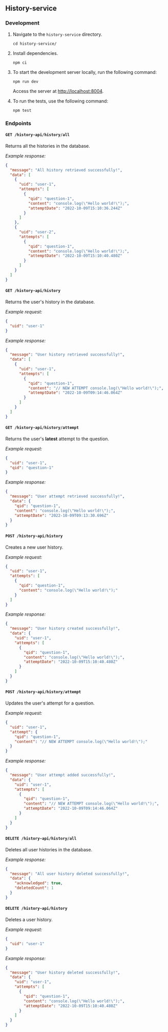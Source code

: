 ## History-service

### Development

1.  Navigate to the `history-service` directory.
    ```shell
    cd history-service/
    ```

2.  Install dependencies.
    ```shell
    npm ci
    ```

3.  To start the development server locally, run the following command:
    ```shell
    npm run dev
    ```

    Access the server at [http://localhost:8004]().

4.  To run the tests, use the following command:
    ```shell
    npm test
    ```

### Endpoints

#### `GET /history-api/history/all`

Returns all the histories in the database.

_Example response:_
```json
{
  "message": "All history retrieved successfully!",
  "data": [
    {
      "uid": "user-1",
      "attempts": [
        {
          "qid": "question-1",
          "content": "console.log(\"Hello world!\");",
          "attemptDate": "2022-10-09T15:10:36.244Z"
        }
      ]
    },
    {
      "uid": "user-2",
      "attempts": [
        {
          "qid": "question-1",
          "content": "console.log(\"Hello world!\");",
          "attemptDate": "2022-10-09T15:10:40.480Z"
        }
      ]
    }
  ]
}
```

#### `GET /history-api/history`

Returns the user's history in the database.

_Example request:_
```json
{
  "uid": "user-1"
}
```

_Example response:_

```json
{
  "message": "User history retrieved successfully!",
  "data": [
    {
      "uid": "user-1",
      "attempts": [
        {
          "qid": "question-1",
          "content": "// NEW ATTEMPT console.log(\"Hello world!\");",
          "attemptDate": "2022-10-09T09:14:46.064Z"
        }
      ]
    }
  ]
}
```

#### `GET /history-api/history/attempt`
Returns the user's __latest__ attempt to the question.

_Example request:_
```json
{
  "uid": "user-1",
  "qid": "question-1"
}
```

_Example response:_
```json
{
  "message": "User attempt retrieved successfully!",
  "data": {
    "qid": "question-1",
    "content": "console.log(\"Hello world!\");",
    "attemptDate": "2022-10-09T09:13:30.696Z"
  }
}
```

#### `POST /history-api/history`
Creates a new user history.

_Example request:_
```json
{
  "uid": "user-1",
  "attempts": [
    {
      "qid": "question-1",
      "content": "console.log(\"Hello world!\");"
    }
  ]
}
```

_Example response:_
```json
{
  "message": "User history created successfully!",
  "data": {
    "uid": "user-1",
    "attempts": [
      {
        "qid": "question-1",
        "content": "console.log(\"Hello world!\");",
        "attemptDate": "2022-10-09T15:10:40.480Z"
      }
    ]
  }
}
```

#### `POST /history-api/history/attempt`
Updates the user's attempt for a question.

_Example request:_
```json
{
  "uid": "user-1",
  "attempt": {
    "qid": "question-1",
    "content": "// NEW ATTEMPT console.log(\"Hello world!\");"
  }
}
```

_Example response:_
```json
{
  "message": "User attempt added successfully!",
  "data": {
    "uid": "user-1",
    "attempts": [
      {
        "qid": "question-1",
        "content": "// NEW ATTEMPT console.log(\"Hello world!\");",
        "attemptDate": "2022-10-09T09:14:46.064Z"
      }
    ]
  }
}
```

#### `DELETE /history-api/history/all`
Deletes all user histories in the database.

_Example response:_
```json
{
  "message": "All user history deleted successfully!",
  "data": {
    "acknowledged": true,
    "deletedCount": 1
  }
}
```

#### `DELETE /history-api/history`
Deletes a user history.

_Example request:_
```json
{
  "uid": "user-1"
}
```

_Example response:_
```json
{
  "message": "User history deleted successfully!",
  "data": {
    "uid": "user-1",
    "attempts": [
      {
        "qid": "question-1",
        "content": "console.log(\"Hello world!\");",
        "attemptDate": "2022-10-09T15:10:40.480Z"
      }
    ]
  }
}
```
